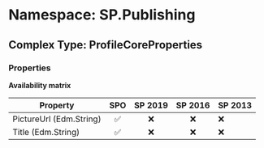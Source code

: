 # Namespace: SP.Publishing

## Complex Type: ProfileCoreProperties

### Properties

**Availability matrix**

Property | SPO | SP 2019 | SP 2016 | SP 2013
----------|:---:|:-------:|:-------:|:-------
PictureUrl (Edm.String) | ✅ | ❌ | ❌ | ❌
Title (Edm.String) | ✅ | ❌ | ❌ | ❌
